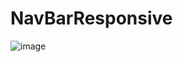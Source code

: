 # NavBarResponsive
![image](https://user-images.githubusercontent.com/113137185/213267475-14f9c5a6-d8fa-4337-ad16-a2d44fd686a1.png)
